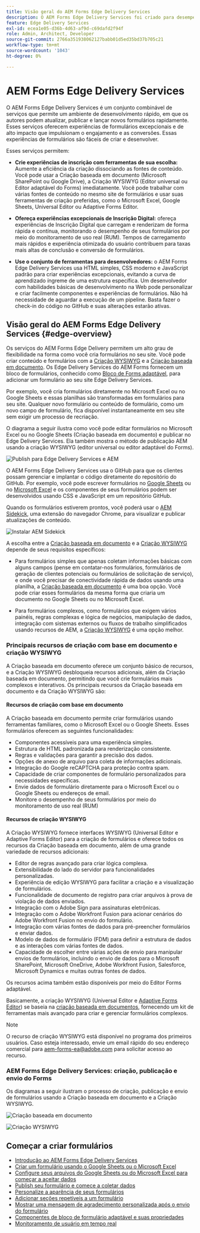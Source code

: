 ```yaml
---
title: Visão geral do AEM Forms Edge Delivery Services
description: O AEM Forms Edge Delivery Services foi criado para desempenho máximo, permitindo que você visualize o futuro da coleta de dados simplificada e do engajamento do usuário.
feature: Edge Delivery Services
exl-id: ecea1e05-d36b-4d63-af9d-c69dafd2f94f
role: Admin, Architect, Developer
source-git-commit: 2766a351938062127babb01d5ed35bd37b705c21
workflow-type: tm+mt
source-wordcount: '1043'
ht-degree: 0%

---
```


# AEM Forms Edge Delivery Services

O AEM Forms Edge Delivery Services é um conjunto combinável de serviços que permite um ambiente de desenvolvimento rápido, em que os autores podem atualizar, publicar e lançar novos formulários rapidamente. Esses serviços oferecem experiências de formulários excepcionais e de alto impacto que impulsionam o engajamento e as conversões. Essas experiências de formulários são fáceis de criar e desenvolver.

Esses serviços permitem:

* **Crie experiências de inscrição com ferramentas de sua escolha:** Aumente a eficiência da criação dissociando as fontes de conteúdo. Você pode usar a Criação baseada em documento (Microsoft SharePoint ou Google Drive), a Criação WYSIWYG (Editor universal ou Editor adaptável do Forms) imediatamente. Você pode trabalhar com várias fontes de conteúdo no mesmo site de formulários e usar suas ferramentas de criação preferidas, como o Microsoft Excel, Google Sheets, Universal Editor ou Adaptive Forms Editor.

* **Ofereça experiências excepcionais de Inscrição Digital:** ofereça experiências de Inscrição Digital que carregam e renderizam de forma rápida e contínua, monitorando o desempenho de seus formulários por meio do monitoramento de uso real (RUM). Tempos de carregamento mais rápidos e experiência otimizada do usuário contribuem para taxas mais altas de conclusão e conversão de formulários.

* **Use o conjunto de ferramentas para desenvolvedores:** o AEM Forms Edge Delivery Services usa HTML simples, CSS moderno e JavaScript padrão para criar experiências excepcionais, evitando a curva de aprendizado íngreme de uma estrutura específica. Um desenvolvedor com habilidades básicas de desenvolvimento na Web pode personalizar e criar facilmente componentes e experiências de formulários. Não há necessidade de aguardar a execução de um pipeline. Basta fazer o check-in do código no GitHub e suas alterações estarão ativas.

## Visão geral do AEM Forms Edge Delivery Services {#edge-overview}

Os serviços do AEM Forms Edge Delivery permitem um alto grau de flexibilidade na forma como você cria formulários no seu site. Você pode criar conteúdo e formulários com a [Criação WYSIWYG](/help/forms/creating-adaptive-form-core-components.md) e a [Criação baseada em documento](/help/edge/docs/forms/create-forms.md). Os Edge Delivery Services do AEM Forms fornecem um bloco de formulários, conhecido como [Bloco de Forms adaptável](/help/edge/docs/forms/create-forms.md), para adicionar um formulário ao seu site Edge Delivery Services.

Por exemplo, você cria formulários diretamente no Microsoft Excel ou no Google Sheets e essas planilhas são transformadas em formulários para seu site. Qualquer novo formulário ou conteúdo de formulário, como um novo campo de formulário, fica disponível instantaneamente em seu site sem exigir um processo de recriação.

O diagrama a seguir ilustra como você pode editar formulários no Microsoft Excel ou no Google Sheets (Criação baseada em documento) e publicar no Edge Delivery Services. Ela também mostra o método de publicação AEM usando a criação WYSIWYG (editor universal ou editor adaptável do Forms).

![Publish para Edge Delivery Services e AEM](/help/edge/docs/forms/assets/AEM-forms-with-EDS-publishing.png)

O AEM Forms Edge Delivery Services usa o GitHub para que os clientes possam gerenciar e implantar o código diretamente do repositório do GitHub. Por exemplo, você pode escrever formulários no [Google Sheets](/help/edge/docs/forms/create-forms.md) ou no [Microsoft Excel](/help/edge/docs/forms/create-forms.md) e os componentes de seus formulários podem ser desenvolvidos usando CSS e JavaScript em um repositório GitHub.

Quando os formulários estiverem prontos, você poderá usar o [AEM Sidekick](/help/edge/docs/forms/tutorial.md#preview-and-publish-your-content), uma extensão do navegador Chrome, para visualizar e publicar atualizações de conteúdo.

![Instalar AEM Sidekick](/help/edge/assets/aem-sidekick-preview-publish-forms.png)

A escolha entre a [Criação baseada em documento](#document-based-authoring-features) e a [Criação WYSIWYG](#wysiwyg-authoring-features) depende de seus requisitos específicos:

* Para formulários simples que apenas coletam informações básicas com alguns campos (pense em contatar-nos formulários, formulários de geração de clientes potenciais ou formulários de solicitação de serviço), e onde você precisar de conectividade rápida de dados usando uma planilha, a [Criação baseada em documento](#document-based-authoring-features) é uma boa opção. Você pode criar esses formulários da mesma forma que criaria um documento no Google Sheets ou no Microsoft Excel.

* Para formulários complexos, como formulários que exigem vários painéis, regras complexas e lógica de negócios, manipulação de dados, integração com sistemas externos ou fluxos de trabalho simplificados usando recursos de AEM, a [Criação WYSIWYG](#wysiwyg-authoring-features) é uma opção melhor.


### Principais recursos de criação com base em documento e criação WYSIWYG

A Criação baseada em documento oferece um conjunto básico de recursos, e a Criação WYSIWYG desbloqueia recursos adicionais, além da Criação baseada em documento, permitindo que você crie formulários mais complexos e interativos. Os principais recursos da Criação baseada em documento e da Criação WYSIWYG são:

#### Recursos de criação com base em documento

A Criação baseada em documento permite criar formulários usando ferramentas familiares, como o Microsoft Excel ou o Google Sheets. Esses formulários oferecem as seguintes funcionalidades:

* Componentes acessíveis para uma experiência simples.
* Estrutura de HTML padronizada para renderização consistente.
* Regras e validações para garantir a precisão dos dados.
* Opções de anexo de arquivo para coleta de informações adicionais.
* Integração do Google reCAPTCHA para proteção contra spam.
* Capacidade de criar componentes de formulário personalizados para necessidades específicas.
* Envie dados de formulário diretamente para o Microsoft Excel ou o Google Sheets ou endereços de email.
* Monitore o desempenho de seus formulários por meio do monitoramento de uso real (RUM)

#### Recursos de criação WYSIWYG

A Criação WYSIWYG fornece interfaces WYSIWYG (Universal Editor e Adaptive Forms Editor) para a criação de formulários e oferece todos os recursos da Criação baseada em documento, além de uma grande variedade de recursos adicionais:

* Editor de regras avançado para criar lógica complexa.
* Extensibilidade do lado do servidor para funcionalidades personalizadas.
* Experiência de edição WYSIWYG para facilitar a criação e a visualização de formulários.
* Funcionalidade de documento de registro para criar arquivos à prova de violação de dados enviados.
* Integração com o Adobe Sign para assinaturas eletrônicas.
* Integração com o Adobe Workfront Fusion para acionar cenários do Adobe Workfront Fusion no envio do formulário.
* Integração com várias fontes de dados para pré-preencher formulários e enviar dados.
* Modelo de dados de formulário (FDM) para definir a estrutura de dados e as interações com várias fontes de dados.
* Capacidade de escolher entre várias ações de envio para manipular envios de formulários, incluindo o envio de dados para o Microsoft SharePoint, Microsoft OneDrive, Adobe Workfront Fusion, Salesforce, Microsoft Dynamics e muitas outras fontes de dados.

Os recursos acima também estão disponíveis por meio do Editor Forms adaptável.

Basicamente, a criação WYSIWYG (Universal Editor e [Adaptive Forms Editor](/help/forms/creating-adaptive-form-core-components.md)) se baseia na [criação baseada em documentos](/help/edge/docs/forms/create-forms.md), fornecendo um kit de ferramentas mais avançado para criar e gerenciar formulários complexos.

>[!NOTE]
>
>
> O recurso de criação WYSIWYG está disponível no programa dos primeiros usuários. Caso esteja interessado, envie um email rápido do seu endereço comercial para aem-forms-ea@adobe.com para solicitar acesso ao recurso.

### AEM Forms Edge Delivery Services: criação, publicação e envio do Forms

Os diagramas a seguir ilustram o processo de criação, publicação e envio de formulários usando a Criação baseada em documento e a Criação WYSIWYG.

![Criação baseada em documento ](/help/edge/assets/document-based-authoring-workflow.png)

![Criação WYSIWYG](/help/edge/assets/wysiwyg-authoring-workflow.png)

## Começar a criar formulários

* [Introdução ao AEM Forms Edge Delivery Services](/help/edge/docs/forms/tutorial.md)
* [Criar um formulário usando o Google Sheets ou o Microsoft Excel](/help/edge/docs/forms/create-forms.md)
* [Configure seus arquivos do Google Sheets ou do Microsoft Excel para começar a aceitar dados&#x200B;](/help/edge/docs/forms/submit-forms.md)
* [Publish seu formulário e comece a coletar dados](/help/edge/docs/forms/publish-forms.md)
* [Personalize a aparência de seus formulários&#x200B;](/help/edge/docs/forms/style-theme-forms.md)
* [Adicionar seções repetíveis a um formulário&#x200B;](/help/edge/docs/forms/repeatable-forms.md)
* [Mostrar uma mensagem de agradecimento personalizada após o envio do formulário&#x200B;](/help/edge/docs/forms/thank-you-page-form.md)
* [Componentes de bloco de formulário adaptável e suas propriedades](/help/edge/docs/forms/form-components.md)
* [Monitoramento de usuário em tempo real](https://www.aem.live/developer/rum#authentication)

<!-- 

## Start creating forms

<div>

  <style>
    .card-container {
        width: calc(33.33% - 10px);;
        margin: 5px;
        border: 1px solid #ccc;
        border-radius: 5px;
        padding: 5px;
        box-sizing: border-box;
        transition: background-color 0.3s ease; /* Adding transition effect */
    }
    .card-container:hover {
        background-color: #f0f0f0; /* Changing background color on hover */
    }
</style>

<div style="display: flex; flex-wrap: wrap; justify-content: space-between; margin: -5px;">
    <div class="card-container">
        <a href="/help/edge/docs/forms/create-forms.md">
            <img src="/help/edge/assets/smock_devices_18_n.svg" alt="Create a form using eds forms" style="border-radius: 5px;"> </b>
            <br><b style="margin-top: 5px;">Create a form using Google Sheets or Microsoft Excel</b>
        </a>
        <p>Create forms that load and render quickly and automatically reflows on mobile devices.</p>
    </div>
    <div class="card-container">
        <a href="/help/edge/docs/forms/create-forms.md#manually-configure-a-spreadsheet-to-accept-data">   
            <img src="/help/edge/assets/smock_platformdatamapping_18_n.svg" alt="Submit form" alt="Use Form Fragments in an EDS Form" style="border-radius: 5px;"> </b>
            <br><b style="margin-top: 5px;">Submit form to spreadsheet</b>
        </a>
        <p>Submit forms directly to your Microsoft Excel or Google Sheets.</p>
    </div>
     <div class="card-container">
        <a href="/help/edge/docs/forms/style-theme-forms.md">
            <img src="/help/edge/assets/smock_imageautomode_18_N.svg" alt="Apply styles or themes to an eds form" style="border-radius: 5px;"> </b>
            <br><b style="margin-top: 5px;">Customize a theme</b>
        </a>
        <p>Create a consistent brand image by applying the same theme across forms.</p>
    </div>
      <div class="card-container">
        <a href="/help/edge/docs/forms/validate-forms.md">
            <img src="/help/edge/assets/smock_condition_18_n.svg" alt="Add validations to form fields" style="border-radius: 5px;"> </b>
            <br><b style="margin-top: 5px;">Apply field validations</b>
        </a>
        <p>Reduce errors and frustration by checking form inputs for proper formatting.</p>
    </div> 
            <div class="card-container">
        <a href="/help/edge/docs/forms/rules-forms.md">
            <img src="/help/edge/assets/smock_documentfragment_18_n.svg" alt="Use rules to add dynamic behaviour to a form" style="border-radius: 5px;"> </b>
            <br><b style="margin-top: 5px;">Use rules to add dynamic behaviour to a form</b>
        </a>
        <p>Reuse preconfigured fragments across multiple forms.</p>
    </div>
    <div class="card-container">
        <a href="/help/edge/docs/forms/translate-forms.md">  
            <img src="/help/edge/assets/smock_abc_18_n.svg" alt="Translate an EDS Form" style="border-radius: 5px;"> </b>
            <br><b style="margin-top: 5px;">Translate a form</b>
        </a>
        <p>Extend the reach of your forms while keeping costs in check.</p>
    </div>
    <div class="card-container">
        <a href="/help/edge/docs/forms/repeatable-forms.md">  
            <img src="/help/edge/assets/smock_addto_18_n.svg" alt="Add repeatable sections to an EDS Form" style="border-radius: 5px;"> </b>
            <br><b style="margin-top: 5px;">Add repeatable sections</b>
        </a>
        <p>Effortlessly create and add repeatable sections to a form.</p>
    </div>
    <div class="card-container">
        <a href="/help/edge/docs/forms/custom-components-forms.md"> 
            <img src="/help/edge/assets/smock_userdeveloper_18_n.svg" alt="Create custom forms components using standard JavaScript and CSS"  style="border-radius: 5px;"> </b>
            <br><b style="margin-top: 5px;">Create custom components</b>
        </a>
        <p>Use standard JavaScript and CSS to create components and themes.</p>
    </div>
    <div class="card-container">
        <a href="/help/edge/docs/forms/recaptacha-forms.md">  
            <img src="/help//edge/assets/smock_keyclock_18_n.svg" alt="Use reCAPTCHA in an EDS Form" style="border-radius: 5px;"> </b>
            <br><b style="margin-top: 5px;">Use reCAPTCHA</b>
        </a>
        <p>Use OOTB reCAPTCHA integration for robust spam and bot protection.</p>
    </div>


</div>


</br>


-->